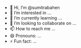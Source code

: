 - 👋 Hi, I’m @sumitrabahen
- 👀 I’m interested in ...
- 🌱 I’m currently learning ...
- 💞️ I’m looking to collaborate on ...
- 📫 How to reach me ...
- 😄 Pronouns: ...
- ⚡ Fun fact: ...

<!---
sumitrabahen/sumitrabahen is a ✨ special ✨ repository because its `README.md` (this file) appears on your GitHub profile.
You can click the Preview link to take a look at your changes.
--->
